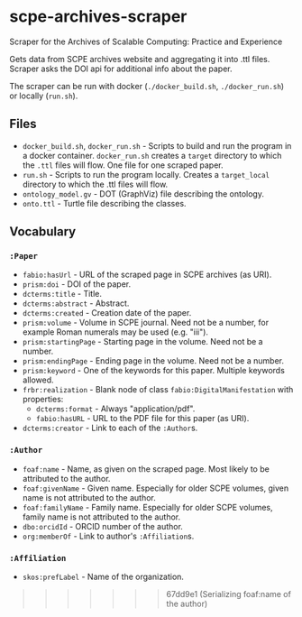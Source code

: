 # scpe-archives-scraper
Scraper for the Archives of Scalable Computing: Practice and Experience

Gets data from SCPE archives website and aggregating it into .ttl files. Scraper asks the DOI api for additional info about the paper.

The scraper can be run with docker (`./docker_build.sh`, `./docker_run.sh`) or locally (`run.sh`).

## Files
* `docker_build.sh`, `docker_run.sh` - Scripts to build and run the program in a docker container. `docker_run.sh` creates a `target` directory to which the `.ttl` files will flow. One file for one scraped paper.
* `run.sh` - Scripts to run the program locally. Creates a `target_local` directory to which the .ttl files will flow.
* `ontology_model.gv` - DOT (GraphViz) file describing the ontology.
* `onto.ttl` - Turtle file describing the classes.

## Vocabulary
### `:Paper`

* `fabio:hasUrl` - URL of the scraped page in SCPE archives (as URI).
* `prism:doi` - DOI of the paper.
* `dcterms:title` - Title.
* `dcterms:abstract` - Abstract.
* `dcterms:created` - Creation date of the paper.
* `prism:volume` - Volume in SCPE journal. Need not be a number, for example Roman numerals may be used (e.g. "iii").
* `prism:startingPage` - Starting page in the volume. Need not be a number.
* `prism:endingPage` - Ending page in the volume. Need not be a number.
* `prism:keyword` - One of the keywords for this paper. Multiple keywords allowed.
* `frbr:realization` - Blank node of class `fabio:DigitalManifestation` with properties:
	* `dcterms:format` - Always "application/pdf".
	* `fabio:hasURL` - URL to the PDF file for this paper (as URI).
* `dcterms:creator` - Link to each of the `:Author`s.

### `:Author`
* `foaf:name` - Name, as given on the scraped page. Most likely to be attributed to the author.
* `foaf:givenName` - Given name. Especially for older SCPE volumes, given name is not attributed to the author.
* `foaf:familyName` - Family name. Especially for older SCPE volumes, family name is not attributed to the author.
* `dbo:orcidId` - ORCID number of the author.
* `org:memberOf` - Link to author's `:Affiliation`s.

### `:Affiliation`
* `skos:prefLabel` - Name of the organization.

>>>>>>> 67dd9e1 (Serializing foaf:name of the author)

